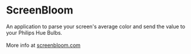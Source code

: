 # ScreenBloom
An application to parse your screen's average color and send the value to your Philips Hue Bulbs.
<br>
<br>
More info at <a href="http://www.screenbloom.com">screenbloom.com</a>
